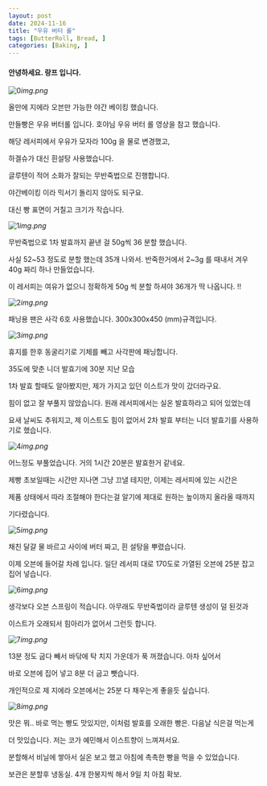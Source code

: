 ```yaml
---
layout: post
date: 2024-11-16
title: "우유 버터 롤"
tags: [ButterRoll, Bread, ]
categories: [Baking, ]
---
```




#### 안녕하세요. 랑프 입니다.


![0](/assets/img/2024-11-16-우유-버터-롤.md/0.png)_img.png_


올만에 지에라 오븐만 가능한 야간 베이킹 했습니다.


만들빵은 우유 버터롤 입니다. 호야님 우유 버터 롤 영상을 참고 했습니다.


해당 레서피에서 우유가 모자라 100g 을 물로 변경했고,


하겔슈가 대신 흰설탕 사용했습니다.


글루텐이 적어 소화가 잘되는 무반죽법으로 진행합니다.


야간베이킹 이라 믹서기 돌리지 않아도 되구요.


대신 빵 표면이 거칠고 크기가 작습니다.


![1](/assets/img/2024-11-16-우유-버터-롤.md/1.png)_img.png_


무반죽법으로 1차 발효까지 끝낸 걸 50g씩 36 분할 했습니다.


사실 52~53 정도로 분할 했는데 35개 나와서. 반죽한거에서 2~3g 를 때내서 겨우 40g 짜리 하나 만들었습니다.


이 레서피는 여유가 없으니 정확하게 50g 씩 분할 하셔야 36개가 딱 나옵니다. !!


![2](/assets/img/2024-11-16-우유-버터-롤.md/2.png)_img.png_


패닝용 팬은 사각 6호 사용했습니다. 300x300x450 (mm)규격입니다.


![3](/assets/img/2024-11-16-우유-버터-롤.md/3.png)_img.png_


휴지를 한후 동굴리기로 기체를 빼고 사각판에 패닝합니다.


35도에 맞춘 니더 발효기에 30분 지난 모습


1차 발효 할때도 알아봤지만, 제가 가지고 있던 이스트가 맛이 갔더라구요.


힘이 없고 잘 부풀지 않았습니다. 원래 레서피에서는 실온 발효하라고 되어 있었는데


요새 날씨도 추워지고, 제 이스트도 힘이 없어서 2차 발효 부터는 니더 발효기를 사용하기로 했습니다.


![4](/assets/img/2024-11-16-우유-버터-롤.md/4.png)_img.png_


어느정도 부풀었습니다. 거의 1시간 20분은 발효한거 같네요.


제빵 초보일때는 시간만 지나면 그냥 끄낼 테지만, 이제는 레서피에 있는 시간은


제품 상태에서 따라 조절해야 한다는걸 알기에 제대로 원하는 높이까지 올라올 때까지


기다렸습니다.


![5](/assets/img/2024-11-16-우유-버터-롤.md/5.png)_img.png_


채친 달걀 물 바르고 사이에 버터 짜고, 흰 설탕을 뿌렸습니다.


이제 오븐에 들어갈 차례 입니다. 일단 레서피 대로 170도로 가열된 오븐에 25분 잡고 집어 넣습니다.


![6](/assets/img/2024-11-16-우유-버터-롤.md/6.png)_img.png_


생각보다 오븐 스프링이 적습니다. 아무래도 무반죽법이라 글루텐 생성이 덜 된것과


이스트가 오래되서 힘아리가 없어서 그런듯 합니다.


![7](/assets/img/2024-11-16-우유-버터-롤.md/7.png)_img.png_


13분 정도 굽다 빼서 바닦에 탁 치지 가운데가 푹 꺼졌습니다. 아차 싶어서


바로 오븐에 집어 넣고 8분 더 굽고 뺏습니다.


개인적으로 제 지에라 오븐에서는 25분 다 채우는게 좋을듯 싶습니다.


![8](/assets/img/2024-11-16-우유-버터-롤.md/8.png)_img.png_


맛은 뭐.. 바로 먹는 빵도 맛있지만, 이처럼 발효를 오래한 빵은. 다음날 식은걸 먹는게


더 맛있습니다. 저는 코가 예민해서 이스트향이 느껴져서요.


분할해서 비닐에 쌓아서 실온 보고 했고 아침에 촉촉한 빵을 먹을 수 있었습니다.


보관은 분할후 냉동실. 4개 한봉지씩 해서 9일 치 아침 확보.

